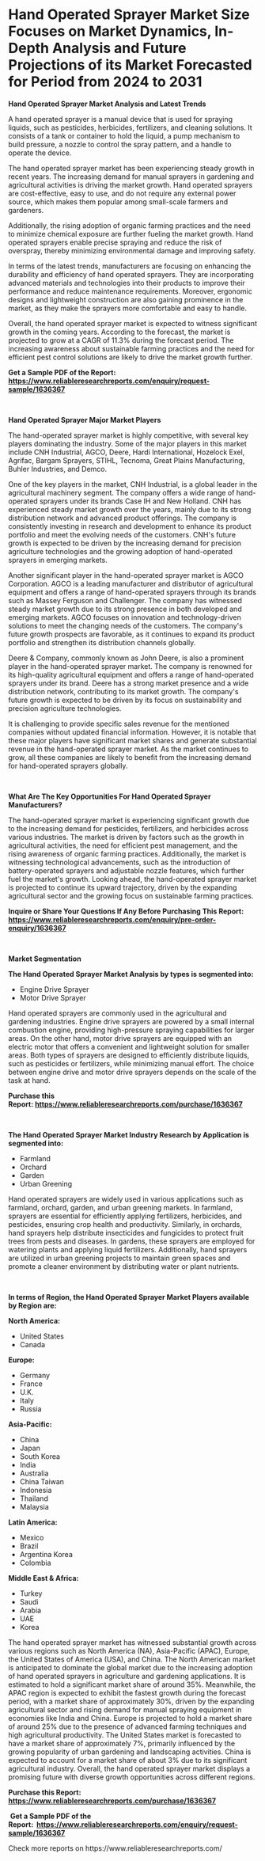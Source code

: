 <p><h1>Hand Operated Sprayer Market Size Focuses on Market Dynamics, In-Depth Analysis and Future Projections of its Market Forecasted for Period from 2024 to 2031</h1></p><p><strong>Hand Operated Sprayer Market Analysis and Latest Trends</strong></p>
<p><p>A hand operated sprayer is a manual device that is used for spraying liquids, such as pesticides, herbicides, fertilizers, and cleaning solutions. It consists of a tank or container to hold the liquid, a pump mechanism to build pressure, a nozzle to control the spray pattern, and a handle to operate the device.</p><p>The hand operated sprayer market has been experiencing steady growth in recent years. The increasing demand for manual sprayers in gardening and agricultural activities is driving the market growth. Hand operated sprayers are cost-effective, easy to use, and do not require any external power source, which makes them popular among small-scale farmers and gardeners.</p><p>Additionally, the rising adoption of organic farming practices and the need to minimize chemical exposure are further fueling the market growth. Hand operated sprayers enable precise spraying and reduce the risk of overspray, thereby minimizing environmental damage and improving safety.</p><p>In terms of the latest trends, manufacturers are focusing on enhancing the durability and efficiency of hand operated sprayers. They are incorporating advanced materials and technologies into their products to improve their performance and reduce maintenance requirements. Moreover, ergonomic designs and lightweight construction are also gaining prominence in the market, as they make the sprayers more comfortable and easy to handle.</p><p>Overall, the hand operated sprayer market is expected to witness significant growth in the coming years. According to the forecast, the market is projected to grow at a CAGR of 11.3% during the forecast period. The increasing awareness about sustainable farming practices and the need for efficient pest control solutions are likely to drive the market growth further.</p></p>
<p><strong>Get a Sample PDF of the Report:&nbsp; <a href="https://www.reliableresearchreports.com/enquiry/request-sample/1636367">https://www.reliableresearchreports.com/enquiry/request-sample/1636367</a></strong></p>
<p>&nbsp;</p>
<p><strong>Hand Operated Sprayer Major Market Players</strong></p>
<p><p>The hand-operated sprayer market is highly competitive, with several key players dominating the industry. Some of the major players in this market include CNH Industrial, AGCO, Deere, Hardi International, Hozelock Exel, Agrifac, Bargam Sprayers, STIHL, Tecnoma, Great Plains Manufacturing, Buhler Industries, and Demco.</p><p>One of the key players in the market, CNH Industrial, is a global leader in the agricultural machinery segment. The company offers a wide range of hand-operated sprayers under its brands Case IH and New Holland. CNH has experienced steady market growth over the years, mainly due to its strong distribution network and advanced product offerings. The company is consistently investing in research and development to enhance its product portfolio and meet the evolving needs of the customers. CNH's future growth is expected to be driven by the increasing demand for precision agriculture technologies and the growing adoption of hand-operated sprayers in emerging markets.</p><p>Another significant player in the hand-operated sprayer market is AGCO Corporation. AGCO is a leading manufacturer and distributor of agricultural equipment and offers a range of hand-operated sprayers through its brands such as Massey Ferguson and Challenger. The company has witnessed steady market growth due to its strong presence in both developed and emerging markets. AGCO focuses on innovation and technology-driven solutions to meet the changing needs of the customers. The company's future growth prospects are favorable, as it continues to expand its product portfolio and strengthen its distribution channels globally.</p><p>Deere & Company, commonly known as John Deere, is also a prominent player in the hand-operated sprayer market. The company is renowned for its high-quality agricultural equipment and offers a range of hand-operated sprayers under its brand. Deere has a strong market presence and a wide distribution network, contributing to its market growth. The company's future growth is expected to be driven by its focus on sustainability and precision agriculture technologies.</p><p>It is challenging to provide specific sales revenue for the mentioned companies without updated financial information. However, it is notable that these major players have significant market shares and generate substantial revenue in the hand-operated sprayer market. As the market continues to grow, all these companies are likely to benefit from the increasing demand for hand-operated sprayers globally.</p></p>
<p>&nbsp;</p>
<p><strong>What Are The Key Opportunities For Hand Operated Sprayer Manufacturers?</strong></p>
<p><p>The hand-operated sprayer market is experiencing significant growth due to the increasing demand for pesticides, fertilizers, and herbicides across various industries. The market is driven by factors such as the growth in agricultural activities, the need for efficient pest management, and the rising awareness of organic farming practices. Additionally, the market is witnessing technological advancements, such as the introduction of battery-operated sprayers and adjustable nozzle features, which further fuel the market's growth. Looking ahead, the hand-operated sprayer market is projected to continue its upward trajectory, driven by the expanding agricultural sector and the growing focus on sustainable farming practices.</p></p>
<p><strong>Inquire or Share Your Questions If Any Before Purchasing This Report: <a href="https://www.reliableresearchreports.com/enquiry/pre-order-enquiry/1636367">https://www.reliableresearchreports.com/enquiry/pre-order-enquiry/1636367</a></strong></p>
<p>&nbsp;</p>
<p><strong>Market Segmentation</strong></p>
<p><strong>The Hand Operated Sprayer Market Analysis by types is segmented into:</strong></p>
<p><ul><li>Engine Drive Sprayer</li><li>Motor Drive Sprayer</li></ul></p>
<p><p>Hand operated sprayers are commonly used in the agricultural and gardening industries. Engine drive sprayers are powered by a small internal combustion engine, providing high-pressure spraying capabilities for larger areas. On the other hand, motor drive sprayers are equipped with an electric motor that offers a convenient and lightweight solution for smaller areas. Both types of sprayers are designed to efficiently distribute liquids, such as pesticides or fertilizers, while minimizing manual effort. The choice between engine drive and motor drive sprayers depends on the scale of the task at hand.</p></p>
<p><strong>Purchase this Report:&nbsp;<a href="https://www.reliableresearchreports.com/purchase/1636367">https://www.reliableresearchreports.com/purchase/1636367</a></strong></p>
<p>&nbsp;</p>
<p><strong>The Hand Operated Sprayer Market Industry Research by Application is segmented into:</strong></p>
<p><ul><li>Farmland</li><li>Orchard</li><li>Garden</li><li>Urban Greening</li></ul></p>
<p><p>Hand operated sprayers are widely used in various applications such as farmland, orchard, garden, and urban greening markets. In farmland, sprayers are essential for efficiently applying fertilizers, herbicides, and pesticides, ensuring crop health and productivity. Similarly, in orchards, hand sprayers help distribute insecticides and fungicides to protect fruit trees from pests and diseases. In gardens, these sprayers are employed for watering plants and applying liquid fertilizers. Additionally, hand sprayers are utilized in urban greening projects to maintain green spaces and promote a cleaner environment by distributing water or plant nutrients.</p></p>
<p>&nbsp;</p>
<p><strong>In terms of Region, the Hand Operated Sprayer Market Players available by Region are:</strong></p>
<p>
    <p> <strong> North America: </strong>
        <ul>
            <li>United States</li>
            <li>Canada</li>
        </ul>
        </p> 
    <p> <strong> Europe: </strong>
        <ul>
            <li>Germany</li>
            <li>France</li>
            <li>U.K.</li>
            <li>Italy</li>
            <li>Russia</li>
        </ul>
        </p> 
    <p> <strong> Asia-Pacific: </strong>
        <ul>
            <li>China</li>
            <li>Japan</li>
            <li>South Korea</li>
            <li>India</li>
            <li>Australia</li>
            <li>China Taiwan</li>
            <li>Indonesia</li>
            <li>Thailand</li>
            <li>Malaysia</li>
        </ul>
        </p> 
    <p> <strong> Latin America: </strong>
        <ul>
            <li>Mexico</li>
            <li>Brazil</li>
            <li>Argentina Korea</li>
            <li>Colombia</li>
        </ul>
        </p> 
    <p> <strong> Middle East & Africa: </strong>
        <ul>
            <li>Turkey</li>
            <li>Saudi</li>
            <li>Arabia</li>
            <li>UAE</li>
            <li>Korea</li>
        </ul>
    </p>
    </p>
<p><p>The hand operated sprayer market has witnessed substantial growth across various regions such as North America (NA), Asia-Pacific (APAC), Europe, the United States of America (USA), and China. The North American market is anticipated to dominate the global market due to the increasing adoption of hand operated sprayers in agriculture and gardening applications. It is estimated to hold a significant market share of around 35%. Meanwhile, the APAC region is expected to exhibit the fastest growth during the forecast period, with a market share of approximately 30%, driven by the expanding agricultural sector and rising demand for manual spraying equipment in economies like India and China. Europe is projected to hold a market share of around 25% due to the presence of advanced farming techniques and high agricultural productivity. The United States market is forecasted to have a market share of approximately 7%, primarily influenced by the growing popularity of urban gardening and landscaping activities. China is expected to account for a market share of about 3% due to its significant agricultural industry. Overall, the hand operated sprayer market displays a promising future with diverse growth opportunities across different regions.</p></p>
<p><strong>Purchase this Report: <a href="https://www.reliableresearchreports.com/purchase/1636367">https://www.reliableresearchreports.com/purchase/1636367</a></strong></p>
<p>&nbsp;<strong>Get a Sample PDF of the Report:&nbsp;&nbsp;<a href="https://www.reliableresearchreports.com/enquiry/request-sample/1636367">https://www.reliableresearchreports.com/enquiry/request-sample/1636367</a></strong></p>
<p><strong></strong></p>
<p>Check more reports on https://www.reliableresearchreports.com/</p>